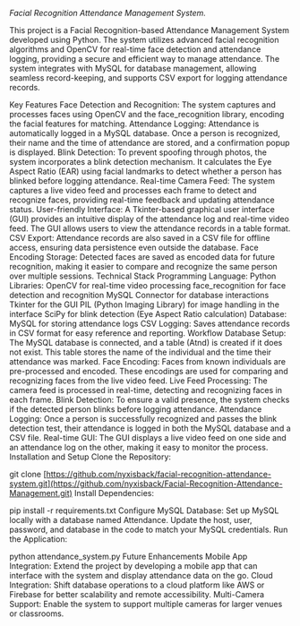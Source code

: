 *Facial Recognition Attendance Management System.*


This project is a Facial Recognition-based Attendance Management System developed using Python. The system utilizes advanced facial recognition algorithms and OpenCV for real-time face detection and attendance logging, providing a secure and efficient way to manage attendance. The system integrates with MySQL for database management, allowing seamless record-keeping, and supports CSV export for logging attendance records.

Key Features
Face Detection and Recognition: The system captures and processes faces using OpenCV and the face_recognition library, encoding the facial features for matching.
Attendance Logging: Attendance is automatically logged in a MySQL database. Once a person is recognized, their name and the time of attendance are stored, and a confirmation popup is displayed.
Blink Detection: To prevent spoofing through photos, the system incorporates a blink detection mechanism. It calculates the Eye Aspect Ratio (EAR) using facial landmarks to detect whether a person has blinked before logging attendance.
Real-time Camera Feed: The system captures a live video feed and processes each frame to detect and recognize faces, providing real-time feedback and updating attendance status.
User-friendly Interface: A Tkinter-based graphical user interface (GUI) provides an intuitive display of the attendance log and real-time video feed. The GUI allows users to view the attendance records in a table format.
CSV Export: Attendance records are also saved in a CSV file for offline access, ensuring data persistence even outside the database.
Face Encoding Storage: Detected faces are saved as encoded data for future recognition, making it easier to compare and recognize the same person over multiple sessions.
Technical Stack
Programming Language: Python
Libraries:
OpenCV for real-time video processing
face_recognition for face detection and recognition
MySQL Connector for database interactions
Tkinter for the GUI
PIL (Python Imaging Library) for image handling in the interface
SciPy for blink detection (Eye Aspect Ratio calculation)
Database: MySQL for storing attendance logs
CSV Logging: Saves attendance records in CSV format for easy reference and reporting.
Workflow
Database Setup: The MySQL database is connected, and a table (Atnd) is created if it does not exist. This table stores the name of the individual and the time their attendance was marked.
Face Encoding: Faces from known individuals are pre-processed and encoded. These encodings are used for comparing and recognizing faces from the live video feed.
Live Feed Processing: The camera feed is processed in real-time, detecting and recognizing faces in each frame.
Blink Detection: To ensure a valid presence, the system checks if the detected person blinks before logging attendance.
Attendance Logging: Once a person is successfully recognized and passes the blink detection test, their attendance is logged in both the MySQL database and a CSV file.
Real-time GUI: The GUI displays a live video feed on one side and an attendance log on the other, making it easy to monitor the process.
Installation and Setup
Clone the Repository:


git clone [https://github.com/nyxisback/facial-recognition-attendance-system.git](https://github.com/nyxisback/Facial-Recognition-Attendance-Management.git)
Install Dependencies:


pip install -r requirements.txt
Configure MySQL Database:
Set up MySQL locally with a database named Attendance.
Update the host, user, password, and database in the code to match your MySQL credentials.
Run the Application:


python attendance_system.py
Future Enhancements
Mobile App Integration: Extend the project by developing a mobile app that can interface with the system and display attendance data on the go.
Cloud Integration: Shift database operations to a cloud platform like AWS or Firebase for better scalability and remote accessibility.
Multi-Camera Support: Enable the system to support multiple cameras for larger venues or classrooms.
